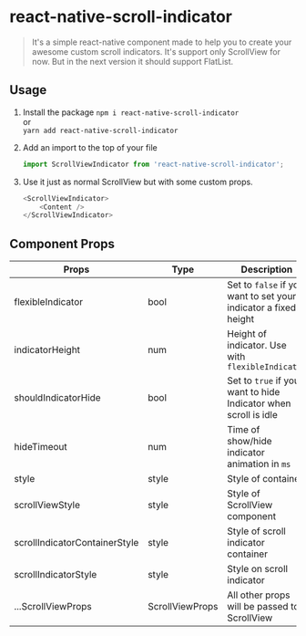 # react-native-scroll-indicator

> It's a simple react-native component made to help you to create your awesome custom scroll indicators. It's support only ScrollView for now. But in the next version it should support FlatList.

## Usage
1. Install the package
    `npm i react-native-scroll-indicator`<br />
    or<br />
    `yarn add react-native-scroll-indicator`<br />


2. Add an import to the top of your file
    ```javascript
    import ScrollViewIndicator from 'react-native-scroll-indicator';
    ```
3. Use it just as normal ScrollView but with some custom props.
    ```javascript
    <ScrollViewIndicator>
        <Content />
    </ScrollViewIndicator>
    ```
    
## Component Props

| Props                | Type              | Description                                                                                                                                                                                     | Default |
|----------------------|-------------------|-------------------------------------------------------------------------------------------------------------------------------------------------------------------------------------------------|---------|
| flexibleIndicator               | bool             | Set to `false` if you want to set your indicator a fixed height | true      |
| indicatorHeight              | num               | Height of indicator. Use with `flexibleIndicator`                                                                                                                                                                       | 200       |
| shouldIndicatorHide               | bool   | Set to `true` if you want to hide Indicator when scroll is idle | true
| hideTimeout | num | Time of show/hide indicator animation in `ms`   | 500    |
| style     | style            | Style of container | {} |
| scrollViewStyle     | style            | Style of ScrollView component | {} |
| scrollIndicatorContainerStyle     | style            | Style of scroll indicator container | {} |
| scrollIndicatorStyle     | style            | Style on scroll indicator | {} |
| ...ScrollViewProps     | ScrollViewProps            | All other props will be passed to ScrollView | {} |
